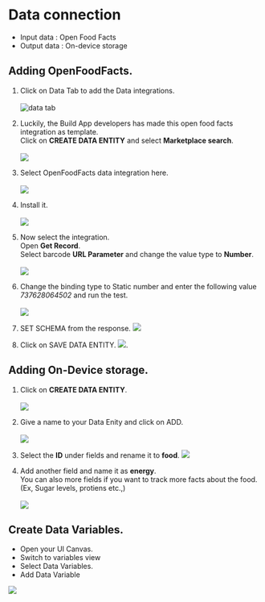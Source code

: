 # Data connection

- Input data : Open Food Facts
- Output data : On-device storage


## Adding OpenFoodFacts.

1. Click on Data Tab to add the Data integrations.<br><br>
![data tab](Images/1.png)

2. Luckily, the Build App developers has made this open food facts integration as template. <br>
Click on <b>CREATE DATA ENTITY</b> and select <b>Marketplace search</b>.<br><br>
![](Images/2.png)

3. Select OpenFoodFacts data integration here.
<br><br>
![](Images/3.png)

4. Install it.<br><br>
![](Images/4.png)

5. Now select the integration.<br>
   Open <b>Get Record</b>.<br>
   Select barcode <b>URL Parameter</b> and change the value type to <b>Number</b>.<br><br>
![](Images/6.png)


6. Change the binding type to Static number and enter the following value <i>737628064502</i> and run the test.<br><br>
![](Images/7.png)

7. SET SCHEMA from the response. 
![](Images/8.png)

8. Click on SAVE DATA ENTITY.
![](Images/9.png).




## Adding On-Device storage.

1. Click on <b>CREATE DATA ENTITY</b>.<br><br>
![](images/Screenshot%202023-07-18%20at%2014.28.06.png)

2. Give a name to your Data Enity and click on ADD. <br><br>
![](images/Screenshot%202023-07-18%20at%2014.28.40.png)

3. Select the <b>ID</b> under fields and rename it to <b>food</b>. 
![](images/Screenshot%202023-07-18%20at%2014.30.36.png)

4. Add another field and name it as <b>energy</b>.<br> You can also more fields if you want to track more facts about the food.(Ex, Sugar levels, protiens etc.,) <br><br>
![](images/Screenshot%202023-07-18%20at%2014.31.51.png)


## Create Data Variables. 

- Open your UI Canvas. <br>
- Switch to variables view<br>
- Select Data Variables.<br>
- Add Data Variable<br>

![](images/Screenshot%202023-07-18%20at%2014.40.56.png)


